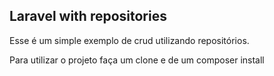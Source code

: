 ## Laravel with repositories

Esse é um simple exemplo de crud utilizando repositórios.

Para utilizar o projeto faça um clone e de um composer install
